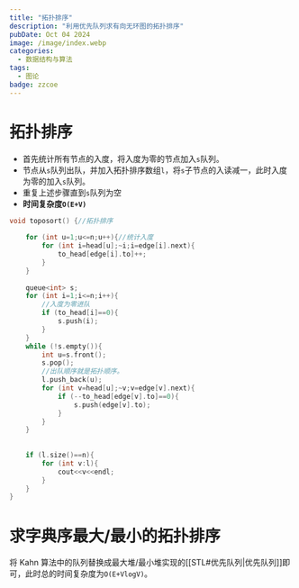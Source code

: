 ```yaml
---
title: "拓扑排序"
description: "利用优先队列求有向无环图的拓扑排序"
pubDate: Oct 04 2024
image: /image/index.webp
categories:
  - 数据结构与算法
tags:
  - 图论
badge: zzcoe
---
```


# 拓扑排序

- 首先统计所有节点的入度，将入度为零的节点加入`s`队列。
- 节点从`s`队列出队，并加入拓扑排序数组`l`，将`s`子节点的入读减一，此时入度为零的加入`s`队列。
- 重复上述步骤直到`s`队列为空
- **时间复杂度`O(E+V)`**

```cpp
void toposort() {//拓扑排序 
	
	for (int u=1;u<=n;u++){//统计入度 
		for (int i=head[u];~i;i=edge[i].next){
			to_head[edge[i].to]++;
		}
	}
	
	queue<int> s;
	for (int i=1;i<=n;i++){
		//入度为零进队 
		if (to_head[i]==0){
			s.push(i);
		}
	} 
	while (!s.empty()){
		int u=s.front();
		s.pop();
		//出队顺序就是拓扑顺序。 
		l.push_back(u);
		for (int v=head[u];~v;v=edge[v].next){
			if (--to_head[edge[v].to]==0){
				s.push(edge[v].to);
			}
		}
	}
	
	
	if (l.size()==n){
		for (int v:l){
			cout<<v<<endl;
		}
	}
}
```


# 求字典序最大/最小的拓扑排序

将 Kahn 算法中的队列替换成最大堆/最小堆实现的[[STL#优先队列|优先队列]]即可，此时总的时间复杂度为`O(E+VlogV)`。